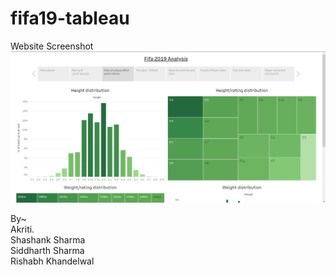 # fifa19-tableau
Website Screenshot
![website deployed preview](https://github.com/RishabhSpark/fifa19-tableau/blob/a3d94cf90f1876df52601f3139354003f0d13586/images/website%20screenshot.png)

By~ </br>
Akriti. <br/>
Shashank Sharma <br/>
Siddharth Sharma <br/>
Rishabh Khandelwal <br/>
